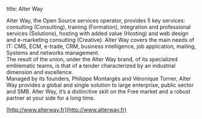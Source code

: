 title: Alter Way

Alter Way, the Open Source services operator, provides 5 key services: consulting (Consulting), training (Formation), integration and professional services (Solutions), hosting with added value (Hosting) and web design and e-marketing consulting (Creative).
Alter Way covers the main needs of IT: CMS, ECM, e-trade, CRM, business intelligence, job application, mailing, Systems and networks management.  
The result of the union, under the Alter Way brand, of its specialized emblematic teams, is that of a tender characterized by an industrial dimension and excellence.  
Managed by its founders, Philippe Montargès and Véronique Torner, Alter Way provides a global and single solution to large enterprise, public sector and SMB. 
Alter Way, it’s a distinctive skill on the Free market and a robust partner at your side for a long time.

[http://www.alterway.fr](http://www.alterway.fr)
